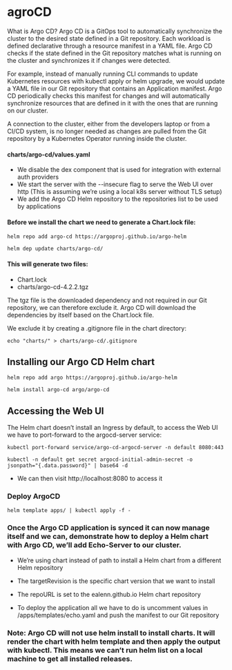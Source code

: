 # agroCD  

What is Argo CD?
Argo CD is a GitOps tool to automatically synchronize the cluster to the desired state defined in a Git repository. Each workload is defined declarative through a resource manifest in a YAML file. Argo CD checks if the state defined in the Git repository matches what is running on the cluster and synchronizes it if changes were detected.

For example, instead of manually running CLI commands to update Kubernetes resources with kubectl apply or helm upgrade, we would update a YAML file in our Git repository that contains an Application manifest. Argo CD periodically checks this manifest for changes and will automatically synchronize resources that are defined in it with the ones that are running on our cluster.

A connection to the cluster, either from the developers laptop or from a CI/CD system, is no longer needed as changes are pulled from the Git repository by a Kubernetes Operator running inside the cluster.

#### charts/argo-cd/values.yaml

- We disable the dex component that is used for integration with external auth providers
- We start the server with the --insecure flag to serve the Web UI over http (This is assuming we’re using a local k8s server without TLS setup)
- We add the Argo CD Helm repository to the repositories list to be used by applications

#### Before we install the chart we need to generate a Chart.lock file:

```
helm repo add argo-cd https://argoproj.github.io/argo-helm
```
```
helm dep update charts/argo-cd/
```

#### This will generate two files:

- Chart.lock
- charts/argo-cd-4.2.2.tgz

The tgz file is the downloaded dependency and not required in our Git repository, we can therefore exclude it. Argo CD will download the dependencies by itself based on the Chart.lock file.

We exclude it by creating a .gitignore file in the chart directory:

```
echo "charts/" > charts/argo-cd/.gitignore
```

## Installing our Argo CD Helm chart

```
helm repo add argo https://argoproj.github.io/argo-helm
```
```
helm install argo-cd argo/argo-cd
```

## Accessing the Web UI
The Helm chart doesn’t install an Ingress by default, to access the Web UI we have to port-forward to the argocd-server service:

```
kubectl port-forward service/argo-cd-argocd-server -n default 8080:443
```
```
kubectl -n default get secret argocd-initial-admin-secret -o jsonpath="{.data.password}" | base64 -d
```
- We can then visit http://localhost:8080 to access it



### Deploy ArgoCD 

```
helm template apps/ | kubectl apply -f -
```

### Once the Argo CD application is synced it can now manage itself and we can, demonstrate how to deploy a Helm chart with Argo CD, we’ll add Echo-Server to our cluster.

- We’re using chart instead of path to install a Helm chart from a different Helm repository
- The targetRevision is the specific chart version that we want to install
- The repoURL is set to the ealenn.github.io Helm chart repository

- To deploy the application all we have to do is uncomment values in /apps/templates/echo.yaml and push the manifest to our Git repository


### Note: Argo CD will not use helm install to install charts. It will render the chart with helm template and then apply the output with kubectl. This means we can’t run helm list on a local machine to get all installed releases.